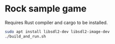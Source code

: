 # Rock sample game

Requires Rust compiler and cargo to be installed.

```bash
sudo apt install libsdl2-dev libsdl2-image-dev
./build_and_run.sh
```
